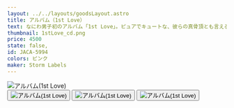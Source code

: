 ```yaml
---
layout: ../../layouts/goodsLayout.astro
title: アルバム（1st Love）
text: なにわ男子初のアルバム「1st Love」。ピュアでキュートな、彼らの真骨頂とも言えるキラキラアイドル王道の音楽を存分にご堪能ください！
thumbnail: 1stLove_cd.png
price: 4500
state: false,
id: JACA-5994
colors: ピンク
maker: Storm Labels
---
```


 <div class="img-switcher">
      <img id="mainImg" class="main-img" src="/04_ecsite/images/1stLove_cd.png" alt="アルバム(1st Love)" />
      <div class="thumbnails">
        <button class="thumb-btn active"><img class="thumb-img" src="/04_ecsite/images/1stLove_cd.png" alt="アルバム(1st Love)" /></button>
        <button class="thumb-btn"><img class="thumb-img" src="/04_ecsite/images/1stLove_cd2.png" alt="アルバム(1st Love)" /></button>
        <button class="thumb-btn"><img class="thumb-img" src="/04_ecsite/images/1stLove_cd4.png" alt="アルバム(1st Love)" /></button>
      </div>
    </div>

  <script>
    document.addEventListener('DOMContentLoaded', () => {
      const mainImg = document.getElementById('mainImg');
      const thumbBtns = document.querySelectorAll('.thumb-btn');

      thumbBtns.forEach(btn => {
        btn.addEventListener('click', () => {
          thumbBtns.forEach(b => b.classList.remove('active'));
          btn.classList.add('active');
          mainImg.src = btn.querySelector('img').src;
        });
      });
    });


  </script>

